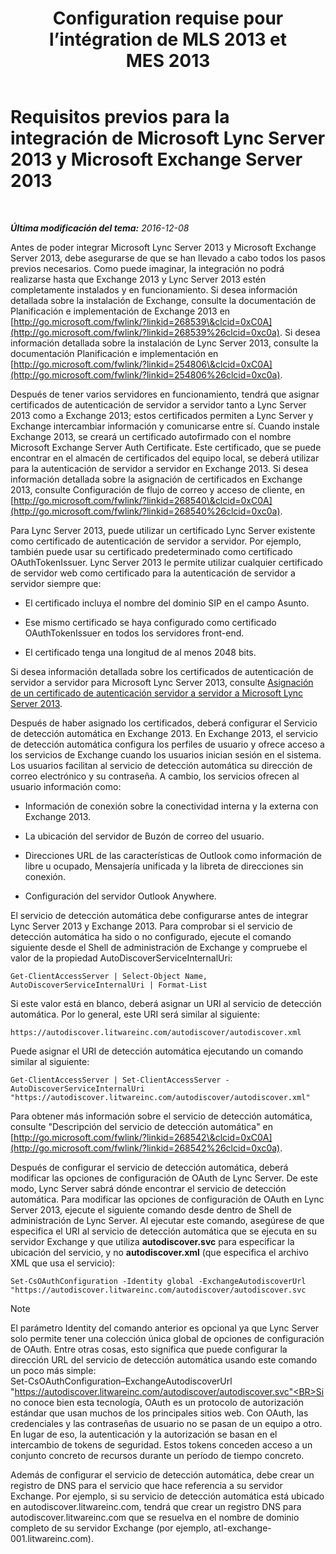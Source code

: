 ﻿---
title: "Configuration requise pour l’intégration de MLS 2013 et MES 2013"
TOCTitle: "Configuration requise pour l’intégration de MLS 2013 et MES 2013"
ms:assetid: ea22beb9-c02e-47cb-836d-97a556969052
ms:mtpsurl: https://technet.microsoft.com/es-es/library/JJ721919(v=OCS.15)
ms:contentKeyID: 49889793
ms.date: 01/07/2017
mtps_version: v=OCS.15
ms.translationtype: HT
---

# Requisitos previos para la integración de Microsoft Lync Server 2013 y Microsoft Exchange Server 2013

 

_**Última modificación del tema:** 2016-12-08_

Antes de poder integrar Microsoft Lync Server 2013 y Microsoft Exchange Server 2013, debe asegurarse de que se han llevado a cabo todos los pasos previos necesarios. Como puede imaginar, la integración no podrá realizarse hasta que Exchange 2013 y Lync Server 2013 estén completamente instalados y en funcionamiento. Si desea información detallada sobre la instalación de Exchange, consulte la documentación de Planificación e implementación de Exchange 2013 en [http://go.microsoft.com/fwlink/?linkid=268539\&clcid=0xC0A](http://go.microsoft.com/fwlink/?linkid=268539%26clcid=0xc0a). Si desea información detallada sobre la instalación de Lync Server 2013, consulte la documentación Planificación e implementación en [http://go.microsoft.com/fwlink/?linkid=254806\&clcid=0xC0A](http://go.microsoft.com/fwlink/?linkid=254806%26clcid=0xc0a).

Después de tener varios servidores en funcionamiento, tendrá que asignar certificados de autenticación de servidor a servidor tanto a Lync Server 2013 como a Exchange 2013; estos certificados permiten a Lync Server y Exchange intercambiar información y comunicarse entre sí. Cuando instale Exchange 2013, se creará un certificado autofirmado con el nombre Microsoft Exchange Server Auth Certificate. Este certificado, que se puede encontrar en el almacén de certificados del equipo local, se deberá utilizar para la autenticación de servidor a servidor en Exchange 2013. Si desea información detallada sobre la asignación de certificados en Exchange 2013, consulte Configuración de flujo de correo y acceso de cliente, en [http://go.microsoft.com/fwlink/?linkid=268540\&clcid=0xC0A](http://go.microsoft.com/fwlink/?linkid=268540%26clcid=0xc0a).

Para Lync Server 2013, puede utilizar un certificado Lync Server existente como certificado de autenticación de servidor a servidor. Por ejemplo, también puede usar su certificado predeterminado como certificado OAuthTokenIssuer. Lync Server 2013 le permite utilizar cualquier certificado de servidor web como certificado para la autenticación de servidor a servidor siempre que:

  - El certificado incluya el nombre del dominio SIP en el campo Asunto.

  - Ese mismo certificado se haya configurado como certificado OAuthTokenIssuer en todos los servidores front-end.

  - El certificado tenga una longitud de al menos 2048 bits.

Si desea información detallada sobre los certificados de autenticación de servidor a servidor para Microsoft Lync Server 2013, consulte [Asignación de un certificado de autenticación servidor a servidor a Microsoft Lync Server 2013](lync-server-2013-assigning-a-server-to-server-authentication-certificate-to-lync-server-2013.md).

Después de haber asignado los certificados, deberá configurar el Servicio de detección automática en Exchange 2013. En Exchange 2013, el servicio de detección automática configura los perfiles de usuario y ofrece acceso a los servicios de Exchange cuando los usuarios inician sesión en el sistema. Los usuarios facilitan al servicio de detección automática su dirección de correo electrónico y su contraseña. A cambio, los servicios ofrecen al usuario información como:

  - Información de conexión sobre la conectividad interna y la externa con Exchange 2013.

  - La ubicación del servidor de Buzón de correo del usuario.

  - Direcciones URL de las características de Outlook como información de libre u ocupado, Mensajería unificada y la libreta de direcciones sin conexión.

  - Configuración del servidor Outlook Anywhere.

El servicio de detección automática debe configurarse antes de integrar Lync Server 2013 y Exchange 2013. Para comprobar si el servicio de detección automática ha sido o no configurado, ejecute el comando siguiente desde el Shell de administración de Exchange y compruebe el valor de la propiedad AutoDiscoverServiceInternalUri:

    Get-ClientAccessServer | Select-Object Name, AutoDiscoverServiceInternalUri | Format-List

Si este valor está en blanco, deberá asignar un URI al servicio de detección automática. Por lo general, este URI será similar al siguiente:

    https://autodiscover.litwareinc.com/autodiscover/autodiscover.xml

Puede asignar el URI de detección automática ejecutando un comando similar al siguiente:

    Get-ClientAccessServer | Set-ClientAccessServer -AutoDiscoverServiceInternalUri "https://autodiscover.litwareinc.com/autodiscover/autodiscover.xml"

Para obtener más información sobre el servicio de detección automática, consulte "Descripción del servicio de detección automática" en [http://go.microsoft.com/fwlink/?linkid=268542\&clcid=0xC0A](http://go.microsoft.com/fwlink/?linkid=268542%26clcid=0xc0a).

Después de configurar el servicio de detección automática, deberá modificar las opciones de configuración de OAuth de Lync Server. De este modo, Lync Server sabrá dónde encontrar el servicio de detección automática. Para modificar las opciones de configuración de OAuth en Lync Server 2013, ejecute el siguiente comando desde dentro de Shell de administración de Lync Server. Al ejecutar este comando, asegúrese de que especifica el URI al servicio de detección automática que se ejecuta en su servidor Exchange y que utiliza **autodiscover.svc** para especificar la ubicación del servicio, y no **autodiscover.xml** (que especifica el archivo XML que usa el servicio):

    Set-CsOAuthConfiguration -Identity global -ExchangeAutodiscoverUrl "https://autodiscover.litwareinc.com/autodiscover/autodiscover.svc


> [!NOTE]
> El parámetro Identity del comando anterior es opcional ya que Lync Server solo permite tener una colección única global de opciones de configuración de OAuth. Entre otras cosas, esto significa que puede configurar la dirección URL del servicio de detección automática usando este comando un poco más simple:<BR>Set-CsOAuthConfiguration–ExchangeAutodiscoverUrl "https://autodiscover.litwareinc.com/autodiscover/autodiscover.svc"<BR>Si no conoce bien esta tecnología, OAuth es un protocolo de autorización estándar que usan muchos de los principales sitios web. Con OAuth, las credenciales y las contraseñas de usuario no se pasan de un equipo a otro. En lugar de eso, la autenticación y la autorización se basan en el intercambio de tokens de seguridad. Estos tokens conceden acceso a un conjunto concreto de recursos durante un período de tiempo concreto.



Además de configurar el servicio de detección automática, debe crear un registro de DNS para el servicio que hace referencia a su servidor Exchange. Por ejemplo, si su servicio de detección automática está ubicado en autodiscover.litwareinc.com, tendrá que crear un registro DNS para autodiscover.litwareinc.com que se resuelva en el nombre de dominio completo de su servidor Exchange (por ejemplo, atl-exchange-001.litwareinc.com).

